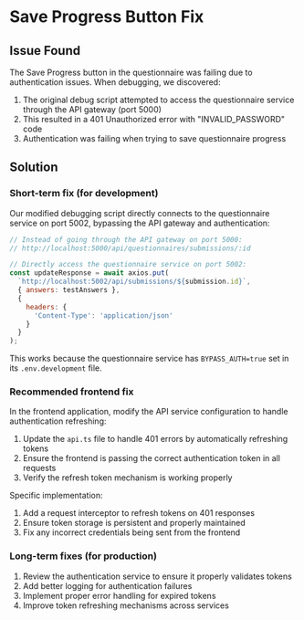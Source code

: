 # Save Progress Button Fix

## Issue Found
The Save Progress button in the questionnaire was failing due to authentication issues. When debugging, we discovered:

1. The original debug script attempted to access the questionnaire service through the API gateway (port 5000)
2. This resulted in a 401 Unauthorized error with "INVALID_PASSWORD" code
3. Authentication was failing when trying to save questionnaire progress

## Solution

### Short-term fix (for development)
Our modified debugging script directly connects to the questionnaire service on port 5002, bypassing the API gateway and authentication:

```javascript
// Instead of going through the API gateway on port 5000:
// http://localhost:5000/api/questionnaires/submissions/:id

// Directly access the questionnaire service on port 5002:
const updateResponse = await axios.put(
  `http://localhost:5002/api/submissions/${submission.id}`,
  { answers: testAnswers },
  {
    headers: { 
      'Content-Type': 'application/json'
    }
  }
);
```

This works because the questionnaire service has `BYPASS_AUTH=true` set in its `.env.development` file.

### Recommended frontend fix

In the frontend application, modify the API service configuration to handle authentication refreshing:

1. Update the `api.ts` file to handle 401 errors by automatically refreshing tokens
2. Ensure the frontend is passing the correct authentication token in all requests
3. Verify the refresh token mechanism is working properly

Specific implementation:
1. Add a request interceptor to refresh tokens on 401 responses
2. Ensure token storage is persistent and properly maintained
3. Fix any incorrect credentials being sent from the frontend

### Long-term fixes (for production)

1. Review the authentication service to ensure it properly validates tokens
2. Add better logging for authentication failures
3. Implement proper error handling for expired tokens
4. Improve token refreshing mechanisms across services
